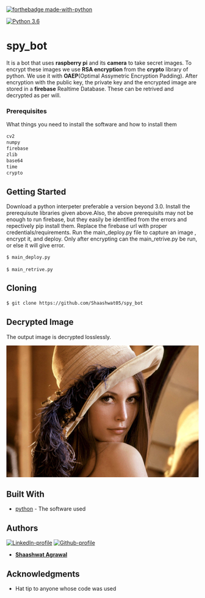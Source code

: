 [![forthebadge made-with-python](http://ForTheBadge.com/images/badges/made-with-python.svg)](https://www.python.org/)

[![Python 3.6](https://img.shields.io/badge/python-3.6-green.svg)](https://www.python.org/downloads/release/python-360/) 
# spy_bot
 It is a bot that uses **raspberry pi** and its **camera** to take secret images. To encrypt these images we use **RSA encryption** from the **crypto** library of python. We use it with **OAEP**(Optimal Assymetric Encryption Padding). After encryption with the public key, the private key and the encrypted image are stored in a **firebase** Realtime Database. These can be retrived and decrypted as per will.

### Prerequisites

What things you need to install the software and how to install them

```
cv2
numpy 
firebase
zlib
base64
time
crypto
```

## Getting Started

Download a python interpeter preferable a version beyond 3.0. Install the prerequisute libraries given above.Also, the above prerequisits may not be enough to run firebase, but they easily be identified from the errors and repectively pip install them. Replace the firebase url with proper credentials/requirements. Run the main_deploy.py file to capture an image , encrypt it, and deploy. Only after encrypting can the main_retrive.py be run, or else it will give error.

```
$ main_deploy.py

$ main_retrive.py

```

## Cloning
```bash
$ git clone https://github.com/Shaashwat05/spy_bot
```

## Decrypted Image
The output image is decrypted losslessly.

![The input Image to cartoonize.py](https://github.com/Shaashwat05/spy_bot/blob/master/gallery/decrypted_img.jpg)


## Built With

* [python](https://www.python.org/) - The software used

## Authors
[![LinkedIn-profile](https://img.shields.io/badge/LinkedIn-Profile-teal.svg)](https://www.linkedin.com/in/shaashwat-agrawal-1904a117a/)       [![Github-profile](https://badgen.net/badge/icon/github?icon=github&label)](https://github.com/Shaashwat05)

* [**Shaashwat Agrawal**](https://github.com/Shaashwat05) 

## Acknowledgments

* Hat tip to anyone whose code was used




